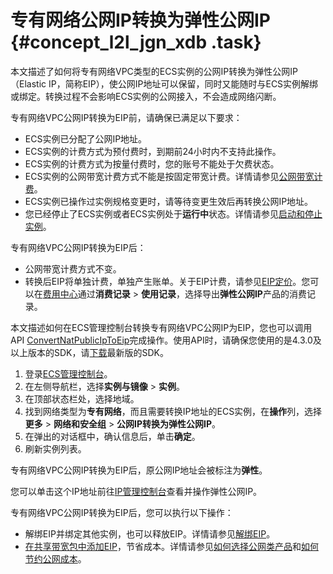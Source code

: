 # 专有网络公网IP转换为弹性公网IP {#concept_l2l_jgn_xdb .task}

本文描述了如何将专有网络VPC类型的ECS实例的公网IP转换为弹性公网IP（Elastic IP，简称EIP），使公网IP地址可以保留，同时又能随时与ECS实例解绑或绑定。转换过程不会影响ECS实例的公网接入，不会造成网络闪断。

专有网络VPC公网IP转换为EIP前，请确保已满足以下要求：

-   ECS实例已分配了公网IP地址。
-   ECS实例的计费方式为预付费时，到期前24小时内不支持此操作。
-   ECS实例的计费方式为按量付费时，您的账号不能处于欠费状态。
-   ECS实例的公网带宽计费方式不能是按固定带宽计费。详情请参见[公网带宽计费](../cn.zh-CN/产品定价/公网带宽计费.md#)。
-   ECS实例已操作过实例规格变更时，请等待变更生效后再转换公网IP地址。
-   您已经停止了ECS实例或者ECS实例处于**运行中**状态。详情请参见[启动和停止实例](../cn.zh-CN/实例/管理实例/启动和停止实例.md#)。

专有网络VPC公网IP转换为EIP后：

-   公网带宽计费方式不变。
-   转换后EIP将单独计费，单独产生账单。关于EIP计费，请参见[EIP定价](../../../../../cn.zh-CN/产品定价/预付费.md#)。您可以在[费用中心](https://expense.console.aliyun.com/#/account/home)通过**消费记录** \> **使用记录**，选择导出**弹性公网IP**产品的消费记录。

本文描述如何在ECS管理控制台转换专有网络VPC公网IP为EIP，您也可以调用API [ConvertNatPublicIpToEip](../cn.zh-CN/API参考/网络/ConvertNatPublicIpToEip.md#)完成操作。使用API时，请确保您使用的是4.3.0及以上版本的SDK，请[下载](../cn.zh-CN/SDK参考/SDK.md#)最新版的SDK。

1.  登录[ECS管理控制台](https://ecs.console.aliyun.com)。
2.  在左侧导航栏，选择**实例与镜像** \> **实例**。
3.  在顶部状态栏处，选择地域。
4.  找到网络类型为**专有网络**，而且需要转换IP地址的ECS实例，在**操作**列，选择**更多** \> **网络和安全组** \> **公网IP转换为弹性公网IP**。
5.  在弹出的对话框中，确认信息后，单击**确定**。
6.  刷新实例列表。

专有网络VPC公网IP转换为EIP后，原公网IP地址会被标注为**弹性**。

您可以单击这个IP地址前往[IP管理控制台](https://ip.console.aliyun.com/#/eip/)查看并操作弹性公网IP。

专有网络VPC公网IP转换为EIP后，您可以执行以下操作：

-   解绑EIP并绑定其他实例，也可以释放EIP。详情请参见[解绑EIP](../../../../../cn.zh-CN/用户指南/解绑EIP.md#)。
-   [在共享带宽包中添加EIP](../../../../../cn.zh-CN/用户指南/管理后付费EIP/加入共享带宽.md#)，节省成本。详情请参见[如何选择公网类产品](../../../../../cn.zh-CN/最佳实践/如何选择公网类产品？.md#)和[如何节约公网成本](../../../../../cn.zh-CN/最佳实践/如何节约公网成本？.md#)。


